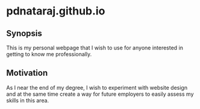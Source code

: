 # pdnataraj.github.io

## Synopsis
This is my personal webpage that I wish to use for anyone interested in getting to know me professionally.

## Motivation
As I near the end of my degree, I wish to experiment with website design and at the same time create a way for future employers to easily assess my skills in this area.

